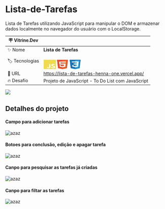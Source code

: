 # Lista-de-Tarefas

Lista de Tarefas utilizando JavaScript para manipular o DOM e armazenar dados localmente no navegador do usuário com o LocalStorage.

| :placard: Vitrine.Dev |     |
| -------------  | --- |
| :sparkles: Nome        | **Lista de Tarefas**
| :label: Tecnologias | <div style="display: inline_block"><br><img align="center" alt="Logo-Js" height="30" width="40" src="https://raw.githubusercontent.com/devicons/devicon/master/icons/javascript/javascript-plain.svg"><img align="center" alt="Logo-HTML" height="30" width="40" src="https://raw.githubusercontent.com/devicons/devicon/master/icons/html5/html5-original.svg"><img align="center" alt="Logo-CSS" height="30" width="40" src="https://raw.githubusercontent.com/devicons/devicon/master/icons/css3/css3-original.svg"></div>
| :rocket: URL         | https://lista-de-tarefas-henna-one.vercel.app/
| :fire: Desafio     | Projeto de JavaScript - To Do List com JavaScript

<!-- Inserir imagem com a #vitrinedev ao final do link -->
![](https://cdn.discordapp.com/attachments/1089186196858622065/1089251770477330482/tela_de_inicio.PNG#vitrinedev)

## Detalhes do projeto

<h4>Campo para adicionar tarefas</h4>

![azaz](https://cdn.discordapp.com/attachments/1089186196858622065/1089252155766100028/addTarefa.PNG#vitrinedev)

<h4>Botoes para conclusão, edição e apagar tarefa</h4>

![azaz](https://cdn.discordapp.com/attachments/1089186196858622065/1089252156063891517/bnts.gif#vitrinedev)

<h4>Canpo para pesquisar as tarefas já criadas</h4>

![azaz](https://cdn.discordapp.com/attachments/1089186196858622065/1089252156760133653/pesquisa.gif#vitrinedev)

<h4>Canpo para filtar as tarefas</h4>

![azaz](https://cdn.discordapp.com/attachments/1089186196858622065/1089252156403634226/filtros.gif#vitrinedev)

<!--
##

Lista de Tarefas utilizando JavaScript  
<h3> ༼ つ ◕_◕ ༽つ em construição ☜(ﾟヮﾟ☜)</h3>

#
<h3>🛠 Linguagens utilizadas ⚙</h3>
<div style="display: inline_block"><br>
  <img align="center" alt="Logo-Js" height="30" width="40" src="https://raw.githubusercontent.com/devicons/devicon/master/icons/javascript/javascript-plain.svg">
  <img align="center" alt="Logo-HTML" height="30" width="40" src="https://raw.githubusercontent.com/devicons/devicon/master/icons/html5/html5-original.svg">
  <img align="center" alt="Logo-CSS" height="30" width="40" src="https://raw.githubusercontent.com/devicons/devicon/master/icons/css3/css3-original.svg">
 </div>
 
 -->
